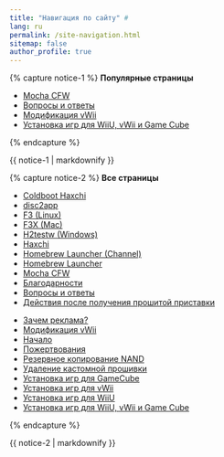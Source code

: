 ```yaml
---
title: "Навигация по сайту" #
lang: ru
permalink: /site-navigation.html
sitemap: false
author_profile: true
---
```


{% capture notice-1 %}
**Популярные страницы**

+ [Mocha CFW](mocha-cfw)
+ [Вопросы и ответы](faq)
+ [Модификация vWii](vwii-modding)
+ [Установка игр для WiiU, vWii и Game Cube](games)

{% endcapture %}
<div class="notice--info">{{ notice-1 | markdownify }}</div>

{% capture notice-2 %}
**Все страницы**

+ [Coldboot Haxchi](coldboot-haxchi)
+ [disc2app](disc2app)
+ [F3 (Linux)](f3-linux)
+ [F3X (Mac)](f3x-mac)
+ [H2testw (Windows)](h2testw-windows)
+ [Haxchi](haxchi)
+ [Homebrew Launcher (Channel)](homebrew-launcher-channel)
+ [Homebrew Launcher](homebrew-launcher)
+ [Mocha CFW](mocha-cfw)
+ [Благодарности](credits)
+ [Вопросы и ответы](faq)
+ [Действия после получения прошитой приставки](bought-hacked)
<!--+ [Запуск игр из других платформ с помощью встроенного эмулятора](games-inject)-->
+ [Зачем реклама?](why-ads)
+ [Модификация vWii](vwii-modding)
+ [Начало](get-started)
+ [Пожертвования](http://customfw.xyz/donations)
+ [Резервное копирование NAND](nand-backup)
+ [Удаление кастомной прошивки](uninstall-cfw)
+ [Установка игр для GameCube](games-gc)
+ [Установка игр для vWii](games-vwii)
+ [Установка игр для WiiU](games-wiiu)
+ [Установка игр для WiiU, vWii и Game Cube](games)

{% endcapture %}
<div class="notice--primary">{{ notice-2 | markdownify }}</div>
